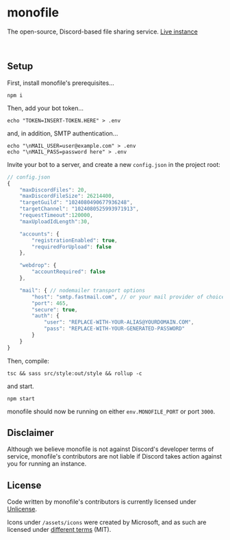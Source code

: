 # monofile
The open-source, Discord-based file sharing service.
[Live instance](https://fyle.uk)

<br>

## Setup

First, install monofile's prerequisites...
```
npm i
```

Then, add your bot token...
```
echo "TOKEN=INSERT-TOKEN.HERE" > .env
```
and, in addition, SMTP authentication...
```
echo "\nMAIL_USER=user@example.com" > .env
echo "\nMAIL_PASS=password here" > .env
```

Invite your bot to a server, and create a new `config.json` in the project root:
```js
// config.json
{
    "maxDiscordFiles": 20,
    "maxDiscordFileSize": 26214400,
    "targetGuild": "1024080490677936248",
    "targetChannel": "1024080525993971913",
    "requestTimeout":120000,
    "maxUploadIdLength":30,

    "accounts": {
        "registrationEnabled": true,
        "requiredForUpload": false
    },

    "webdrop": {
        "accountRequired": false
    },

    "mail": { // nodemailer transport options
        "host": "smtp.fastmail.com", // or your mail provider of choice
        "port": 465,
        "secure": true,
        "auth": {
            "user": "REPLACE-WITH-YOUR-ALIAS@YOURDOMAIN.COM",
            "pass": "REPLACE-WITH-YOUR-GENERATED-PASSWORD"
        }
    }
}
```

Then, compile:
```
tsc && sass src/style:out/style && rollup -c
```
and start.
```
npm start
```

monofile should now be running on either `env.MONOFILE_PORT` or port `3000`.

## Disclaimer

Although we believe monofile is not against Discord's developer terms of service, monofile's contributors are not liable if Discord takes action against you for running an instance.

## License

Code written by monofile's contributors is currently licensed under [Unlicense](https://github.com/nbitzz/monofile/blob/main/LICENSE).

Icons under `/assets/icons` were created by Microsoft, and as such are licensed under [different terms](https://github.com/nbitzz/monofile/blob/1.3.0/assets/icons/README.md) (MIT).